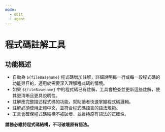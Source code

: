 ```yaml
---
mode:
  - edit
  - agent
---
```


# 程式碼註解工具

## 功能概述

- 自動為 `${fileBasename}` 程式碼增加註解，詳細說明每一行或每一段程式碼的功能與目的，適用於需要深入理解程式碼的情境。
- 如果 `${fileBasename}` 中的程式碼已有註解，工具會檢查並更新這些註解，使其更清晰且更具說明性。
- 註解應完整描述程式碼的功能，幫助讀者快速掌握程式碼邏輯。
- 註解必須使用正體中文，並符合程式碼語言的語法規範。
- 工具會確保程式碼結構不被破壞，並維持原有語法的正確性。

**請務必維持程式碼結構，不可破壞原有語法。**
